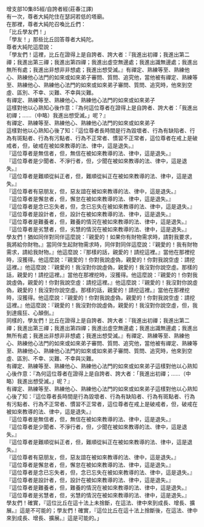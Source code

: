 增支部10集85經/自誇者經(莊春江譯)  
有一次，尊者大純陀住在瑟訶若低的塔廟。  
在那裡，尊者大純陀召喚比丘們：  
「比丘學友們！」  
「學友！」那些比丘回答尊者大純陀。  
尊者大純陀這麼說：  
「學友們！這裡，比丘在證得上是自誇者、誇大者：『我進出初禪；我進出第二禪；我進出第三禪；我進出第四禪；我進出虛空無邊處；我進出識無邊處；我進出無所有處；我進出非想非非想處；我進出想受滅。』有禪定、熟練等至、熟練他心、熟練他心法門的如來或如來弟子審問、質問、追究他，當他被有禪定、熟練等至、熟練他心、熟練他心法門的如來或如來弟子審問、質問、追究時，他來到空虛、區別、不幸、災難、不幸與災難。  
有禪定、熟練等至、熟練他心、熟練他心法門的如來或如來弟子  
這樣對他以心熟知心後作意：『為何這位尊者在證得上是自誇者、誇大者：「我進出初禪；……（中略）我進出想受滅。」呢？』  
有禪定、熟練等至、熟練他心、熟練他心法門的如來或如來弟子  
這樣對他以心熟知心後了知：『這位尊者長時間是行為毀壞者、行為有缺陷者、行為有斑點者、行為有污點者、行為不正常者、慣習不正常者，這位尊者在戒上是破戒者，但，破戒在被如來教導的法、律中，這是退失。』  
『這位尊者是無信者，但，無信在被如來教導的法、律中，這是退失。』  
『這位尊者是少聞者、不淨行者，但，少聞在被如來教導的法、律中，這是退失。』  
『這位尊者是難順從糾正者，但，難順從糾正在被如來教導的法、律中，這是退失。』  
『這位尊者有惡朋友，但，惡友誼在被如來教導的法、律中，這是退失。』  
『這位尊者是懈怠者，但，懈怠在被如來教導的法、律中，這是退失。』  
『這位尊者是念已忘失者，但，念已忘失在被如來教導的法、律中，這是退失。』  
『這位尊者是設計者，但，設計在被如來教導的法、律中，這是退失。』  
『這位尊者是難養者，但，難養的情況在被如來教導的法、律中，這是退失。』  
『這位尊者是劣慧者，但，劣慧的情況在被如來教導的法、律中，這是退失。』  
學友們！猶如同伴對同伴這麼說：『親愛的！如果你有財物需求時，請對我要求，我將給你財物。』當同伴生起財物需求時，同伴對同伴這麼說：『親愛的！我有財物需求，請給我財物。』他這麼說：『那樣的話，親愛的！請挖這裡。』當他在那裡挖時，沒獲得。他這麼說：『親愛的！你對我說虛偽，親愛的！你對我說空虛：請挖這裡。』他這麼說：『親愛的！我沒對你說虛偽，親愛的！我沒對你說空虛。那樣的話，親愛的！請挖這裡。』當他在那裡挖時，沒獲得。他這麼說：『親愛的！你對我說虛偽，親愛的！你對我說空虛：請挖這裡。』他這麼說：『親愛的！我沒對你說虛偽，親愛的！我沒對你說空虛。那樣的話，親愛的！請挖這裡。』當他在那裡挖時，沒獲得。他這麼說：『親愛的！你對我說虛偽，親愛的！你對我說空虛：請挖這裡。』他這麼說：『親愛的！我沒對你說虛偽，親愛的！我沒對你說空虛，但，我到達瘋狂、心顛倒。』  
同樣的，學友們！比丘在證得上是自誇者、誇大者：『我進出初禪；我進出第二禪；我進出第三禪；我進出第四禪；我進出虛空無邊處；我進出識無邊處；我進出無所有處；我進出非想非非想處；我進出想受滅。』有禪定、熟練等至、熟練他心、熟練他心法門的如來或如來弟子審問、質問、追究他，當他被有禪定、熟練等至、熟練他心、熟練他心法門的如來或如來弟子審問、質問、追究時，他來到空虛、區別、不幸、災難、不幸與災難。  
有禪定、熟練等至、熟練他心、熟練他心法門的如來或如來弟子這樣對他以心熟知心後作意：『為何這位尊者在證得上是自誇者、誇大者：「我進出初禪；……（中略）我進出想受滅。」呢？』  
有禪定、熟練等至、熟練他心、熟練他心法門的如來或如來弟子這樣對他以心熟知心後了知：『這位尊者長時間是行為毀壞者、行為有缺陷者、行為有斑點者、行為有污點者、行為不正常者、慣習不正常者，這位尊者在戒上是破戒者，但，破戒在被如來教導的法、律中，這是退失。』  
『這位尊者是無信者，但，無信在被如來教導的法、律中，這是退失。』  
『這位尊者是少聞者、不淨行者，但，少聞在被如來教導的法、律中，這是退失。』  
『這位尊者是難順從糾正者，但，難順從糾正在被如來教導的法、律中，這是退失。』  
『這位尊者有惡朋友，但，惡友誼在被如來教導的法、律中，這是退失。』  
『這位尊者是懈怠者，但，懈怠在被如來教導的法、律中，這是退失。』  
『這位尊者是念已忘失者，但，念已忘失在被如來教導的法、律中，這是退失。』  
『這位尊者是設計者，但，設計在被如來教導的法、律中，這是退失。』  
『這位尊者是難養者，但，難養的情況在被如來教導的法、律中，這是退失。』  
『這位尊者是劣慧者，但，劣慧的情況在被如來教導的法、律中，這是退失。』  
學友們！確實，『這位比丘在這十法上未捨斷，在這法、律中來到成長、增長、擴展。』這是不可能的；學友們！確實，『這位比丘在這十法上捨斷後，在這法、律中來到成長、增長、擴展。』這是可能的。」  
  
  
